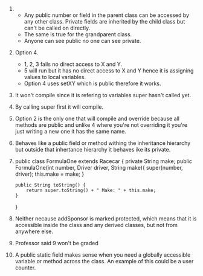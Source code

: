 1.  + Any public number or field in the parent class can be accessed by any other class. Private fields are inherited by the child class but can't be called on directly. 
    + The same is true for the grandparent class. 
    + Anyone can see public no one can see private.
2.  Option 4. 
    + 1, 2, 3 fails no direct access to X and Y. 
    + 5 will run but it has no direct access to X and Y hence it is assigning values to local variables. 
    + Option 4 uses setXY which is public therefore it works.
3.  It won't compile since it is refering to variables super hasn't called yet.
4.  By calling super first it will compile.
5.  Option 2 is the only one that will compile and override because all methods are public and unlike 4 where you're not overriding it you're just writing a new one it has the same name.
6.  Behaves like a public field or method withing the inheritance hierarchy but outside that inhertance hierarchy it behaves ike its private.
7.  public class FormulaOne extends Racecar {
        private String make;
        public FormulaOne(int number, Driver driver, String make){
            super(number, driver);
            this.make = make;
        }
        
        public String toString() {
            return super.toString() + " Make: " + this.make;
        }
    }
8.  Neither necause addSponsor is marked protected, which means that it is accessible inside the class and any derived classes, but not from anywhere else.
9.  Professor said 9 won't be graded
10. A public static field makes sense when you need a globally accessible variable or method across the class. An example of this could be a user counter.
